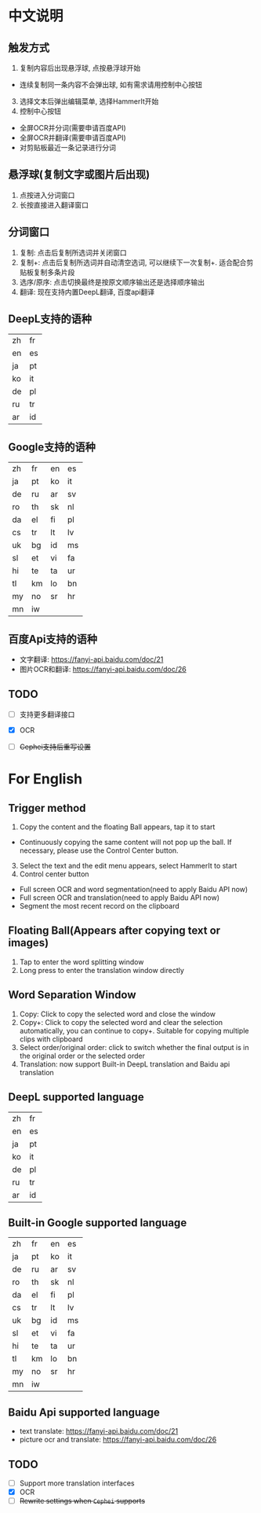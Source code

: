 # 中文说明

## 触发方式
1. 复制内容后出现悬浮球, 点按悬浮球开始
  - 连续复制同一条内容不会弹出球, 如有需求请用控制中心按钮
3. 选择文本后弹出编辑菜单, 选择HammerIt开始
4. 控制中心按钮
  - 全屏OCR并分词(需要申请百度API)
  - 全屏OCR并翻译(需要申请百度API)
  - 对剪贴板最近一条记录进行分词

## 悬浮球(复制文字或图片后出现)
1. 点按进入分词窗口
2. 长按直接进入翻译窗口

## 分词窗口
1. 复制: 点击后复制所选词并关闭窗口
2. 复制+: 点击后复制所选词并自动清空选词, 可以继续下一次复制+. 适合配合剪贴板复制多条片段
3. 选序/原序: 点击切换最终是按原文顺序输出还是选择顺序输出
4. 翻译: 现在支持内置DeepL翻译, 百度api翻译

## DeepL支持的语种
|   |  |
| -- | -- |
| zh | fr |
| en | es |
| ja | pt |
| ko | it |
| de | pl |
| ru | tr |
| ar | id |

## Google支持的语种
|   |  |  |  |
| -- | -- | -- | -- |
| zh | fr | en | es |
| ja | pt | ko | it |
| de | ru | ar | sv |
| ro | th | sk | nl |
| da | el | fi | pl |
| cs | tr | lt | lv |
| uk | bg | id | ms |
| sl | et | vi | fa |
| hi | te | ta | ur |
| tl | km | lo | bn |
| my | no | sr | hr |
| mn | iw |

## 百度Api支持的语种
* 文字翻译: https://fanyi-api.baidu.com/doc/21
* 图片OCR和翻译: https://fanyi-api.baidu.com/doc/26

## TODO
- [ ] 支持更多翻译接口
- [x] OCR
- [ ] ~~Cephei支持后重写设置~~


# For English

## Trigger method
1. Copy the content and the floating Ball appears, tap it to start
  - Continuously copying the same content will not pop up the ball. If necessary, please use the Control Center button.
3. Select the text and the edit menu appears, select HammerIt to start
4. Control center button
  - Full screen OCR and word segmentation(need to apply Baidu API now)
  - Full screen OCR and translation(need to apply Baidu API now)
  - Segment the most recent record on the clipboard

## Floating Ball(Appears after copying text or images)
1. Tap to enter the word splitting window
2. Long press to enter the translation window directly

## Word Separation Window
1. Copy: Click to copy the selected word and close the window
2. Copy+: Click to copy the selected word and clear the selection automatically, you can continue to copy+. Suitable for copying multiple clips with clipboard
3. Select order/original order: click to switch whether the final output is in the original order or the selected order
4. Translation: now support Built-in DeepL translation and Baidu api translation

## DeepL supported language
|   |  |
| -- | -- |
| zh | fr |
| en | es |
| ja | pt |
| ko | it |
| de | pl |
| ru | tr |
| ar | id |

## Built-in Google supported language
|   |  |  |  |
| -- | -- | -- | -- |
| zh | fr | en | es |
| ja | pt | ko | it |
| de | ru | ar | sv |
| ro | th | sk | nl |
| da | el | fi | pl |
| cs | tr | lt | lv |
| uk | bg | id | ms |
| sl | et | vi | fa |
| hi | te | ta | ur |
| tl | km | lo | bn |
| my | no | sr | hr |
| mn | iw |

## Baidu Api supported language
* text translate: https://fanyi-api.baidu.com/doc/21
* picture ocr and translate: https://fanyi-api.baidu.com/doc/26

## TODO
- [ ] Support more translation interfaces
- [x] OCR
- [ ] ~~Rewrite settings when `Cephei` supports~~
